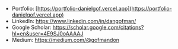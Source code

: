 - Portfolio: [https://portfolio-danielgof.vercel.app](https://portfolio-danielgof.vercel.app)
- LinkedIn: https://www.linkedin.com/in/dangofman/
- Google Scholar: https://scholar.google.com/citations?hl=en&user=4E9SJ0oAAAAJ
- Medium: https://medium.com/@gofmandon

<!---
danielgof/danielgof is a ✨ special ✨ repository because its `README.md` (this file) appears on your GitHub profile.
You can click the Preview link to take a look at your changes.
--->

